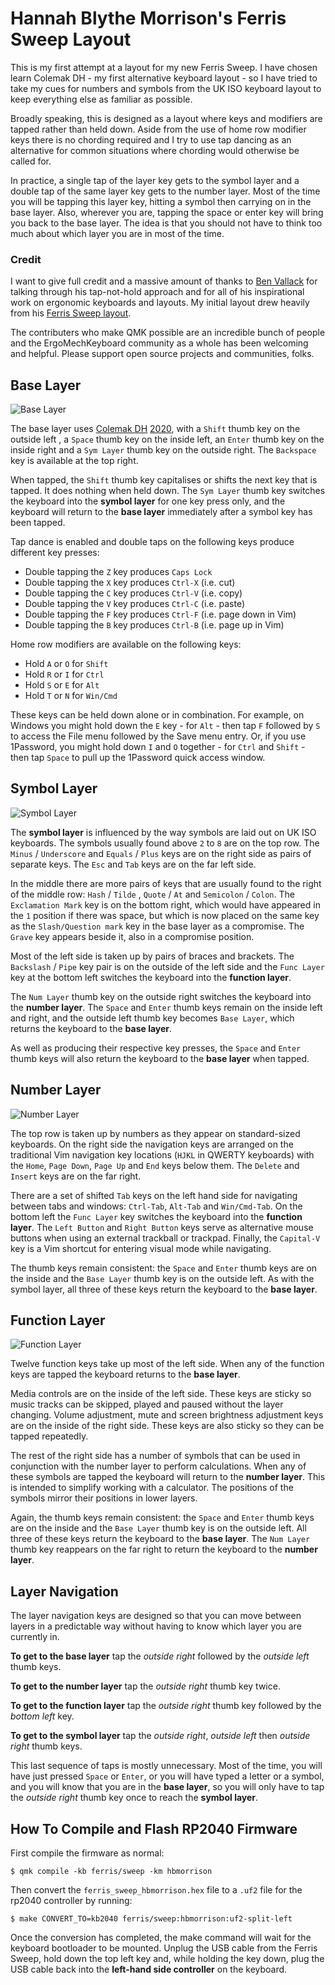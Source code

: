 # Hannah Blythe Morrison's Ferris Sweep Layout

This is my first attempt at a layout for my new Ferris Sweep. I have chosen
learn Colemak DH - my first alternative keyboard layout - so I have tried to
take my cues for numbers and symbols from the UK ISO keyboard layout to keep
everything else as familiar as possible.

Broadly speaking, this is designed as a layout where keys and modifiers are
tapped rather than held down. Aside from the use of home row modifier keys there
is no chording required and I try to use tap dancing as an alternative for
common situations where chording would otherwise be called for.

In practice, a single tap of the layer key gets to the symbol layer and a double
tap of the same layer key gets to the number layer. Most of the time you will be
tapping this layer key, hitting a symbol then carrying on in the base layer.
Also, wherever you are, tapping the space or enter key will bring you back to
the base layer. The idea is that you should not have to think too much about
which layer you are in most of the time.

### Credit

I want to give full credit and a massive amount of thanks to [Ben
Vallack](https://www.youtube.com/benvallack) for talking through his
tap-not-hold approach and for all of his inspirational work on ergonomic
keyboards and layouts. My initial layout drew heavily from his [Ferris Sweep
layout](https://github.com/benvallack/34-QMK-Ferris-Sweep).

The contributers who make QMK possible are an incredible bunch of people and the
ErgoMechKeyboard community as a whole has been welcoming and helpful. Please
support open source projects and communities, folks.

 ## Base Layer

![Base Layer](https://i.imgur.com/PKvETO7.png)

The base layer uses [Colemak DH](https://colemakmods.github.io/mod-dh/)
[2020](https://forum.colemak.com/topic/2638-announcement-a-change-to-colemakdh/),
with a `Shift` thumb key on the outside left , a `Space` thumb key on the inside
left, an `Enter` thumb key on the inside right and a `Sym Layer` thumb key on
the outside right. The `Backspace` key is available at the top right.

When tapped, the `Shift` thumb key capitalises or shifts the next key that is
tapped. It does nothing when held down. The `Sym Layer` thumb key switches the
keyboard into the **symbol layer** for one key press only, and the keyboard will
return to the **base layer** immediately after a symbol key has been tapped.

Tap dance is enabled and double taps on the following keys produce different key
presses:

* Double tapping the `Z` key produces `Caps Lock`
* Double tapping the `X` key produces `Ctrl-X` (i.e. cut)
* Double tapping the `C` key produces `Ctrl-V` (i.e. copy)
* Double tapping the `V` key produces `Ctrl-C` (i.e. paste)
* Double tapping the `F` key produces `Ctrl-F` (i.e. page down in Vim)
* Double tapping the `B` key produces `Ctrl-B` (i.e. page up in Vim)

Home row modifiers are available on the following keys:

* Hold `A` or `O` for `Shift`
* Hold `R` or `I` for `Ctrl`
* Hold `S` or `E` for `Alt`
* Hold `T` or `N` for `Win/Cmd`

These keys can be held down alone or in combination. For example, on Windows you
might hold down the `E` key - for `Alt` - then tap `F` followed by `S` to access
the File menu followed by the Save menu entry. Or, if you use 1Password, you
might hold down `I` and `O` together - for `Ctrl` and `Shift` - then tap `Space`
to pull up the 1Password quick access window.

 ## Symbol Layer

![Symbol Layer](https://i.imgur.com/spiYnZo.png)

The **symbol layer** is influenced by the way symbols are laid out on UK ISO
keyboards. The symbols usually found above `2` to `8` are on the top row. The
`Minus` / `Underscore` and `Equals` / `Plus` keys are on the right side as pairs
of separate keys. The `Esc` and `Tab` keys are on the far left side.

In the middle there are more pairs of keys that are usually found to the right
of the middle row: `Hash` / `Tilde` , `Quote` / `At`  and `Semicolon` / `Colon`.
The `Exclamation Mark` key is on the bottom right, which would have appeared in
the `1` position if there was space, but which is now placed on the same key as
the `Slash/Question mark` key in the base layer as a compromise. The `Grave` key
appears beside it, also in a compromise position.

Most of the left side is taken up by pairs of braces and brackets. The
`Backslash` / `Pipe` key pair is on the outside of the left side and the `Func
Layer` key at the bottom left switches the keyboard into the **function layer**.

The `Num Layer` thumb key on the outside right switches the keyboard into the
**number layer**. The `Space` and `Enter` thumb keys remain on the inside left
and right, and the outside left thumb key becomes `Base Layer`, which returns
the keyboard to the **base layer**.

As well as producing their respective key presses, the `Space` and `Enter` thumb
keys will also return the keyboard to the **base layer** when tapped.

## Number Layer

![Number Layer](https://i.imgur.com/4O1JeJv.png)

The top row is taken up by numbers as they appear on standard-sized keyboards.
On the right side the navigation keys are arranged on the traditional Vim
navigation key locations (`HJKL` in QWERTY keyboards) with the `Home`, `Page
Down`, `Page Up` and `End` keys below them. The `Delete` and `Insert` keys are
on the far right.

There are a set of shifted `Tab` keys on the left hand side for navigating
between tabs and windows: `Ctrl-Tab`, `Alt-Tab` and `Win/Cmd-Tab`. On the bottom
left the `Func Layer` key switches the keyboard into the **function layer**. The
`Left Button` and `Right Button` keys serve as alternative mouse buttons when
using an external trackball or trackpad. Finally, the `Capital-V` key is a Vim
shortcut for entering visual mode while navigating.

The thumb keys remain consistent: the `Space` and `Enter` thumb keys are on the
inside and the `Base Layer` thumb key is on the outside left. As with the symbol
layer, all three of these keys return the keyboard to the **base layer**.

## Function Layer

![Function Layer](https://i.imgur.com/deywwSj.png)

Twelve function keys take up most of the left side. When any of the function
keys are tapped the keyboard returns to the **base layer**.

Media controls are on the inside of the left side. These keys are sticky so
music tracks can be skipped, played and paused without the layer changing.
Volume adjustment, mute and screen brightness adjustment keys are on the inside
of the right side. These keys are also sticky so they can be tapped repeatedly.

The rest of the right side has a number of symbols that can be used in
conjunction with the number layer to perform calculations. When any of these
symbols are tapped the keyboard will return to the **number layer**. This is
intended to simplify working with a calculator. The positions of the symbols
mirror their positions in lower layers.

Again, the thumb keys remain consistent: the `Space` and `Enter` thumb keys are
on the inside and the `Base Layer` thumb key is on the outside left. All three
of these keys return the keyboard to the **base layer**. The `Num Layer` thumb
key reappears on the far right to return the keyboard to the **number layer**.

## Layer Navigation

The layer navigation keys are designed so that you can move between layers in a
predictable way without having to know which layer you are currently in.

**To get to the base layer** tap the *outside right* followed by the *outside
left* thumb keys.

**To get to the number layer** tap the *outside right* thumb key twice.

**To get to the function layer** tap the *outside right* thumb key followed by
the *bottom left* key.

**To get to the symbol layer** tap the *outside right*, *outside left* then
*outside right* thumb keys.

This last sequence of taps is mostly unnecessary. Most of the time, you will
have just pressed `Space` or `Enter`, or you will have typed a letter or a
symbol, and you will know that you are in the **base layer**, so you will only
have to tap the *outside right* thumb key once to reach the **symbol layer**.

##  How To Compile and Flash RP2040 Firmware

First compile the firmware as normal:

```shell
$ qmk compile -kb ferris/sweep -km hbmorrison
```

Then convert the `ferris_sweep_hbmorrison.hex` file to a `.uf2` file for the
rp2040 controller by running:

```shell
$ make CONVERT_TO=kb2040 ferris/sweep:hbmorrison:uf2-split-left
```

Once the conversion has completed, the make command will wait for the keyboard
bootloader to be mounted. Unplug the USB cable from the Ferris Sweep, hold down
the top left key and, while holding the key down, plug the USB cable back into
the **left-hand side controller** on the keyboard.
